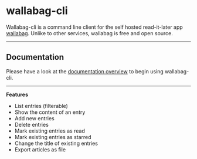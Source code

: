 # wallabag-cli

Wallabag-cli is a command line client for the self hosted read-it-later app [wallabag](https://www.wallabag.org/). Unlike to other services, wallabag is free and open source.

--------------------------------------------------------------------------------

## Documentation

Please have a look at the [documentation overview](docs/index.md) to begin using wallabag-cli.

--------------------------------------------------------------------------------

**Features**

- List entries (filterable)
- Show the content of an entry
- Add new entries
- Delete entries
- Mark existing entries as read
- Mark existing entries as starred
- Change the title of existing entries
- Export articles as file
